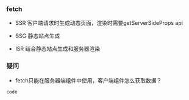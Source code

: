 ### fetch
- SSR 客户端请求时生成动态页面，渲染时需要getServerSideProps api

- SSG 静态站点生成
- ISR 结合静态站点生成和服务器渲染


### 疑问
- fetch只能在服务器端组件中使用，客户端组件怎么获取数据？
```
code
```